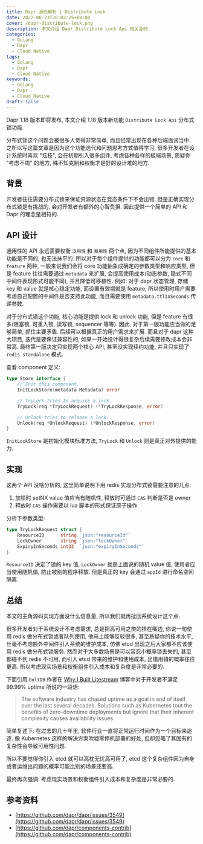 ```yaml
---
title: Dapr 源码解析 | Distribute Lock
date: 2022-06-23T20:03:25+08:00
cover: /dapr-distribute-lock.png
description: 本文介绍 Dapr Distribute Lock Api 相关源码.
categories:
  - Golang
  - Dapr
  - Cloud Native
tags:
  - Golang
  - Dapr
  - Cloud Native
keywords:
  - Golang
  - Dapr
  - Cloud Native
draft: false
---
```


Dapr 1.18 版本即将发布, 本文介绍 1.18 版本新功能 `Distribute Lock Api` 分布式锁功能.

<!--more-->

分布式锁这个问题会被很多人觉得非常简单, 而且经常出现在各种后端面试当中. 之所以写这篇文章是因为这个功能迭代和问题思考方式值得学习, 很多开发者在设计系统时喜欢 "炫技", 会在初期引入很多组件, 考虑各种各样的极端场景, 质疑你 "考虑不周" 的地方, 殊不知克制和权衡才是好的设计难的地方.

## 背景

开发者往往需要分布式锁来保证资源状态在竞态条件下不会出错, 但是正确实现分布式锁是有挑战的, 会对开发者有额外的心智负担. 因此提供一个简单的 API 和 Dapr 的理念是相符的.

## API 设计

通用性的 API 永远需要权衡 `泛用性` 和 `易用性` 两个点, 因为不同组件所能提供的基本功能是不同的, 也无法抹平的. 所以对于每个组件提供的功能都可以分为 `core` 和 `feature` 两种, 一般来说我们会将 core 功能抽象成确定的参数类型和响应类型, 但是 feature 往往需要通过 `metadata` 来扩展, 会提高使用成本(动态参数, 隐式不同中间件表现形式可能不同), 并且降低可移植性. 例如: 对于 dapr 状态管理, 存储 key 和 value 就是核心稳定功能, 而设置有效期就是 feature, 所以使用时用户需要考虑自己配置的中间件是否支持此功能, 而且需要使用 `metadata.ttlInSeconds` 传递参数.

对于分布式锁这个功能, 核心功能是提供 lock 和 unlock 功能, 但是 feature 有很多(阻塞锁, 可重入锁, 读写锁, sequencer 等等). 因此, 对于第一版功能应当做的足够简单, 抓住主要矛盾. 后续可以根据真正的用户需求来扩展. 而且对于 dapr 这种大项目, 迭代是要保证兼容性的, 如果一开始设计得很复杂后续需要修改成本会非常高. 最终第一版决定只实现两个核心 API, 甚至没实现续约功能, 并且只实现了 `redis standalone` 模式.

查看 component 定义:

```go
type Store interface {
	// Init this component.
	InitLockStore(metadata Metadata) error

	// TryLock tries to acquire a lock.
	TryLock(req *TryLockRequest) (*TryLockResponse, error)

	// Unlock tries to release a lock.
	Unlock(req *UnlockRequest) (*UnlockResponse, error)
}
```

`InitLockStore` 是初始化模块标准方法, `TryLock` 和 `Unlock` 则是真正对外提供的能力.

## 实现

这两个 API 没啥分析的, 这里简单说明下用 redis 实现分布式锁需要注意的几点:

1. 加锁时 setNX value 值应当有随机性, 释放时可通过 `CAS` 判断是否是 owner
2. 释放时 `CAS` 操作需要以 lua 脚本的形式保证原子操作

分析下参数类型:

```go
type TryLockRequest struct {
	ResourceID      string `json:"resourceId"`
	LockOwner       string `json:"lockOwner"`
	ExpiryInSeconds int32  `json:"expiryInSeconds"`
}
```

`ResourceID` 决定了锁的 key 值, `LockOwner` 就是上面说的随机 value 值, 使用者应当使用随机值, 防止被别的程序释放. 但是真正的 key 会通过 `appId` 进行命名空间隔离.

## 总结

本文的主角源码实现方面没什么信息量, 所以我们就再扯回系统设计这个点.

很多开发者对于系统设计不考虑需求, 总是把高可用之类的挂在嘴边, 你说一句使用 redis 做分布式锁或者队列使用, 他马上能够反驳很多, 甚至质疑你的技术水平, 丝毫不考虑额外中间件引入系统的维护成本, 仿佛 etcd 出现之后大家都不应该使用 redis 做分布式锁服务. 然而对于大多数场景是可以容忍小概率锁丢失的, 甚至都碰不到 redis 不可用, 而引入 etcd 带来的维护和使用成本, 出错用错的概率往往更高. 所以考虑现实场景和权衡组件引入成本和复杂度是非常必要的.

下面引用 `boltDB` 作者在 [Why I Built Litestream](https://litestream.io/blog/why-i-built-litestream) 博客中对于开发者不满足 99.99% uptime 所说的一段话:

> The software industry has chased uptime as a goal in and of itself over the last several decades. Solutions such as Kubernetes tout the benefits of zero-downtime deployments but ignore that their inherent complexity causes availability issues.

简单复述下: 在过去的几十年里, 软件行业一直将正常运行时间作为一个目标来追逐. 像 Kubernetes 这样的解决方案吹嘘零停机部署的好处, 但却忽略了其固有的复杂性会导致可用性问题.

所以不要觉得你引入 etcd 就可以高枕无忧高可用了, etcd 这个复杂组件因为自身或者运维出问题的概率可能比别的场景还要高.

最终再次强调: 考虑现实场景和权衡组件引入成本和复杂度是非常必要的.

## 参考资料

- [https://github.com/dapr/dapr/issues/3549](https://github.com/dapr/dapr/issues/3549)
- [https://github.com/dapr/components-contrib](https://github.com/dapr/components-contrib)
